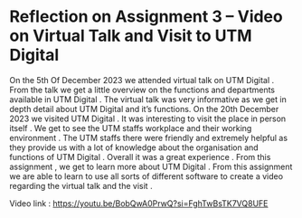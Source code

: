 # Reflection on Assignment 3 – Video on Virtual Talk and Visit to UTM Digital
On the 5th Of December 2023 we attended virtual talk on UTM Digital . From the 
talk we get a little overview on the functions and departments available in 
UTM Digital . The virtual talk was very informative as we get in depth detail 
about UTM Digital and it’s functions. On the 20th December 2023 we visited 
UTM Digital . It was interesting to visit the place in person itself . We get to 
see the UTM staffs workplace and their working environment . The UTM 
staffs there were friendly and extremely helpful as they provide us with a lot 
of knowledge about the organisation and functions of UTM Digital . Overall 
it was a great experience . From this assignment , we get to learn more 
about UTM Digital . From this assignment we are able to learn to use all 
sorts of different software to create a video regarding the virtual talk and 
the visit .

Video link : 
https://youtu.be/BobQwA0PrwQ?si=FghTwBsTK7VQ8UFE
